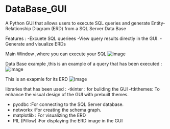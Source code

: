 # DataBase_GUI
A Python GUI that allows users to execute SQL queries and generate Entity-Relationship Diagram (ERD) from a SQL Server Data Base 

Features :
-Excuete SQL queriees
-View query results directly in the GUI.
-Generate and visualize ERDs

Main Window ,where you can execute your SQL 
![image](https://github.com/user-attachments/assets/a536317f-61ad-4e68-a798-120d371d6d4b)

Data Base example ,this is an example of a query that has been executed  :
![image](https://github.com/user-attachments/assets/63f87ef1-bc95-4e17-a83c-650243d9375d)

This is an exapmle for its ERD 
![image](https://github.com/user-attachments/assets/7cff5ff2-9f8f-4a0c-bd55-350774c74491)

libraries that has been used :
-tkinter : for buliding the GUI
-ttkthemes: To enhance the visual design of the GUI with prebuilt themes.
- pyodbc :For connecting to the SQL Server database.
- networkx :For creating the schema graph.
- matplotlib : For visualizing the ERD
- PIL (Pillow) :For displaying the ERD image in the GUI


